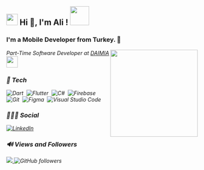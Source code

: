 

<h2 align="left"><img src="https://emojis.slackmojis.com/emojis/images/1531849430/4246/blob-sunglasses.gif?1531849430" width="30"/> Hi 👋, I'm Ali ! <img src="https://media.giphy.com/media/12oufCB0MyZ1Go/giphy.gif" width="50"></h2>
<h3 align="left">I'm a Mobile Developer from Turkey. 📱</h3>
<img align='right' src="https://media.giphy.com/media/M9gbBd9nbDrOTu1Mqx/giphy.gif" width="230">
<p><em>Part-Time Software Developer  at <a href="http://www.daimia.com">DAIMIA</a><img src="https://media.giphy.com/media/WUlplcMpOCEmTGBtBW/giphy.gif" width="30"> 

###  🚀 Tech


![Dart](https://img.shields.io/badge/Dart-05122A?style=flat&logo=dart&logoColor=29B6F6)&nbsp;
![Flutter](https://img.shields.io/badge/Flutter-05122A?style=flat&logo=flutter&logoColor=02569B)&nbsp;
![C#](https://img.shields.io/badge/C%23-239120?style=for-the-badge&logo=c-sharp&logoColor=white&style=flat)&nbsp;
![Firebase](https://img.shields.io/badge/-Firebase-05122A?style=flat&logo=firebase&logoColor=FFCB2B)&nbsp;
![Git](https://img.shields.io/badge/-Git-05122A?style=flat&logo=git)&nbsp;
![Figma](https://img.shields.io/badge/-Figma-05122A?style=flat&logo=figma)&nbsp;
![Visual Studio Code](https://img.shields.io/badge/-Visual%20Studio%20Code-05122A?style=flat&logo=visual-studio-code&logoColor=007ACC)&nbsp;


### 🧑🏻‍💻 Social

<p align="left">
    <a href="https://www.linkedin.com/in/muhammedaliyildirim/" target="blank"><img align="center" src="https://img.shields.io/badge/LinkedIn-0e76a8?style=flat&logo=linkedin&logoColor=white" alt="LinkedIn" /></a>
  
</p>


### 🔊 Views and Followers

<p align="left">

<a href="https://github.com/Meghna-DAS/github-profile-views-counter">
    <img src="https://komarev.com/ghpvc/?username=aliyildirim1">
</a>
<img alt="GitHub followers" src="https://img.shields.io/github/followers/aliyildirim1?style=social">
</p>
